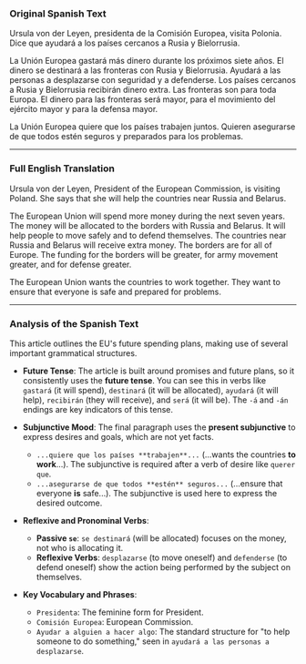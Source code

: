 ### Original Spanish Text

Ursula von der Leyen, presidenta de la Comisión Europea, visita Polonia. Dice que ayudará a los países cercanos a Rusia y Bielorrusia.

La Unión Europea gastará más dinero durante los próximos siete años. El dinero se destinará a las fronteras con Rusia y Bielorrusia. Ayudará a las personas a desplazarse con seguridad y a defenderse. Los países cercanos a Rusia y Bielorrusia recibirán dinero extra. Las fronteras son para toda Europa. El dinero para las fronteras será mayor, para el movimiento del ejército mayor y para la defensa mayor.

La Unión Europea quiere que los países trabajen juntos. Quieren asegurarse de que todos estén seguros y preparados para los problemas.

---
### Full English Translation

Ursula von der Leyen, President of the European Commission, is visiting Poland. She says that she will help the countries near Russia and Belarus.

The European Union will spend more money during the next seven years. The money will be allocated to the borders with Russia and Belarus. It will help people to move safely and to defend themselves. The countries near Russia and Belarus will receive extra money. The borders are for all of Europe. The funding for the borders will be greater, for army movement greater, and for defense greater.

The European Union wants the countries to work together. They want to ensure that everyone is safe and prepared for problems.

---
### Analysis of the Spanish Text

This article outlines the EU's future spending plans, making use of several important grammatical structures.

*   **Future Tense**: The article is built around promises and future plans, so it consistently uses the **future tense**. You can see this in verbs like `gastará` (it will spend), `destinará` (it will be allocated), `ayudará` (it will help), `recibirán` (they will receive), and `será` (it will be). The `-á` and `-án` endings are key indicators of this tense.

*   **Subjunctive Mood**: The final paragraph uses the **present subjunctive** to express desires and goals, which are not yet facts.
    *   `...quiere que los países **trabajen**...` (...wants the countries **to work**...). The subjunctive is required after a verb of desire like `querer que`.
    *   `...asegurarse de que todos **estén** seguros...` (...ensure that everyone **is** safe...). The subjunctive is used here to express the desired outcome.

*   **Reflexive and Pronominal Verbs**:
    *   **Passive `se`**: `se destinará` (will be allocated) focuses on the money, not who is allocating it.
    *   **Reflexive Verbs**: `desplazarse` (to move oneself) and `defenderse` (to defend oneself) show the action being performed by the subject on themselves.

*   **Key Vocabulary and Phrases**:
    *   `Presidenta`: The feminine form for President.
    *   `Comisión Europea`: European Commission.
    *   `Ayudar a alguien a hacer algo`: The standard structure for "to help someone to do something," seen in `ayudará a las personas a desplazarse`.